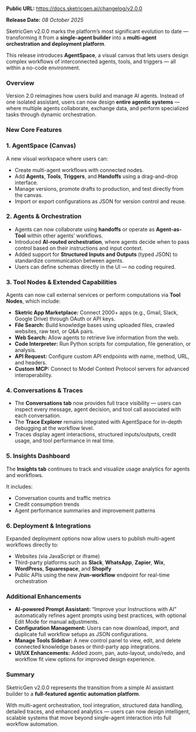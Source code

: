 **Public URL:** https://docs.sketricgen.ai/changelog/v2.0.0

**Release Date:** _08 October 2025_

SketricGen v2.0.0 marks the platform’s most significant evolution to date — transforming it from a **single-agent builder** into a **multi-agent orchestration and deployment platform**.

This release introduces **AgentSpace**, a visual canvas that lets users design complex workflows of interconnected agents, tools, and triggers — all within a no-code environment.

### Overview

Version 2.0 reimagines how users build and manage AI agents. Instead of one isolated assistant, users can now design **entire agentic systems** — where multiple agents collaborate, exchange data, and perform specialized tasks through dynamic orchestration.

### New Core Features

### 1. AgentSpace (Canvas)

A new visual workspace where users can:

- Create multi-agent workflows with connected nodes.
- Add **Agents**, **Tools**, **Triggers**, and **Handoffs** using a drag-and-drop interface.
- Manage versions, promote drafts to production, and test directly from the canvas.
- Import or export configurations as JSON for version control and reuse.

### 2. Agents & Orchestration

- Agents can now collaborate using **handoffs** or operate as **Agent-as-Tool** within other agents’ workflows.
- Introduced **AI-routed orchestration**, where agents decide when to pass control based on their instructions and input context.
- Added support for **Structured Inputs and Outputs** (typed JSON) to standardize communication between agents.
- Users can define schemas directly in the UI — no coding required.

### 3. Tool Nodes & Extended Capabilities

Agents can now call external services or perform computations via **Tool Nodes**, which include:

- **Sketric App Marketplace:** Connect 2000+ apps (e.g., Gmail, Slack, Google Drive) through OAuth or API keys.
- **File Search:** Build knowledge bases using uploaded files, crawled websites, raw text, or Q&A pairs.
- **Web Search:** Allow agents to retrieve live information from the web.
- **Code Interpreter:** Run Python scripts for computation, file generation, or analysis.
- **API Request:** Configure custom API endpoints with name, method, URL, and headers.
- **Custom MCP:** Connect to Model Context Protocol servers for advanced interoperability.

### 4. Conversations & Traces

- The **Conversations tab** now provides full trace visibility — users can inspect every message, agent decision, and tool call associated with each conversation.
- The **Trace Explorer** remains integrated with AgentSpace for in-depth debugging at the workflow level.
- Traces display agent interactions, structured inputs/outputs, credit usage, and tool performance in real time.

### 5. Insights Dashboard

The **Insights tab** continues to track and visualize usage analytics for agents and workflows.

It includes:

- Conversation counts and traffic metrics
- Credit consumption trends
- Agent performance summaries and improvement patterns

### 6. Deployment & Integrations

Expanded deployment options now allow users to publish multi-agent workflows directly to:

- Websites (via JavaScript or iframe)
- Third-party platforms such as **Slack**, **WhatsApp**, **Zapier**, **Wix**, **WordPress**, **Squarespace**, and **Shopify**
- Public APIs using the new **/run-workflow** endpoint for real-time orchestration

### Additional Enhancements

- **AI-powered Prompt Assistant:** “Improve your Instructions with AI” automatically refines agent prompts using best practices, with optional Edit Mode for manual adjustments.
- **Configuration Management:** Users can now download, import, and duplicate full workflow setups as JSON configurations.
- **Manage Tools Sidebar:** A new control panel to view, edit, and delete connected knowledge bases or third-party app integrations.
- **UI/UX Enhancements:** Added zoom, pan, auto-layout, undo/redo, and workflow fit view options for improved design experience.

### Summary

SketricGen v2.0.0 represents the transition from a simple AI assistant builder to a **full-featured agentic automation platform**.

With multi-agent orchestration, tool integration, structured data handling, detailed traces, and enhanced analytics — users can now design intelligent, scalable systems that move beyond single-agent interaction into full workflow automation.
